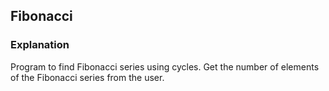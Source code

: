 ## Fibonacci
### Explanation
Program to find Fibonacci series using cycles. 
Get the number of elements of the Fibonacci series from the user.
